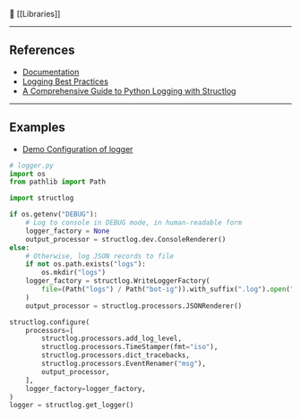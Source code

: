 📁 [[Libraries]]

-----
## References
- [Documentation](https://www.structlog.org/en/stable/getting-started.html)
- [Logging Best Practices](https://www.structlog.org/en/stable/logging-best-practices.html)
- [A Comprehensive Guide to Python Logging with Structlog](https://betterstack.com/community/guides/logging/structlog/)

----
## Examples
- [Demo Configuration of logger](https://github.com/hazadus/verify-social/blob/main/bot-ig/src/logger.py)

```python
# logger.py
import os
from pathlib import Path

import structlog

if os.getenv("DEBUG"):
    # Log to console in DEBUG mode, in human-readable form
    logger_factory = None
    output_processor = structlog.dev.ConsoleRenderer()
else:
    # Otherwise, log JSON records to file
    if not os.path.exists("logs"):
        os.mkdir("logs")
    logger_factory = structlog.WriteLoggerFactory(
        file=(Path("logs") / Path("bot-ig")).with_suffix(".log").open("a"),
    )
    output_processor = structlog.processors.JSONRenderer()

structlog.configure(
    processors=[
        structlog.processors.add_log_level,
        structlog.processors.TimeStamper(fmt="iso"),
        structlog.processors.dict_tracebacks,
        structlog.processors.EventRenamer("msg"),
        output_processor,
    ],
    logger_factory=logger_factory,
)
logger = structlog.get_logger()
```